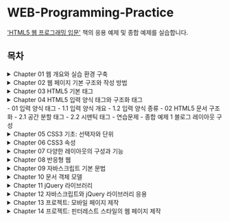 # WEB-Programming-Practice
['HTML5 웹 프로그래밍 입문'](http://www.yes24.com/Product/Goods/76897377) 책의 응용 예제 및 종합 예제를 실습합니다.


## 목차

<details>
<summary>Chapter 01 웹 개요와 실습 환경 구축</summary>
<div markdown="1">
 - 01 인터넷과 웹 시작
 - 02 웹 브라우저 전쟁과 웹 표준
 - 03 웹 동작
 - 04 웹 표준 기술과 HTML5 주요 기능
	 - 4.1 웹 표준 기술  
	 - 4.2 HTML5 주요 기능
 - 05 HTML5를 공부하면 좋은 이유  
 - 06 실습 환경 구축  
 - 연습문제  
</div>
</details>
 
<details>
<summary>Chapter 02 웹 페이지 기본 구조와 작성 방법</summary>
<div markdown="1">
 - 01 HTML5 기본 용어  
	- 1.1 태그와 요소  
	- 1.2 속성  
	- 1.3 주석  
 - 02 HTML5 페이지 구조와 작성법  
	- 2.1 HTML5 페이지의 구조  
	- 2.2 HTML5 페이지의 작성과 실행  
	- 2.3 스타일시트 작성과 실행  
	- 2.4 자바스크립트 작성과 실행  
 - 03 오류와 검증  
 - 연습문제  
</div>
</details>

<details>
<summary>Chapter 03 HTML5 기본 태그</summary>
<div markdown="1">  
 - 01 글자 태그  
	 - 1.1 제목과 본문 글자 태그  
	 - 1.2 앵커 태그  
	 - 1.3 글자 모양 태그  
 - 02 목록 태그  
 - 03 테이블 태그
 - 04 미디어 태그
 - 연습문제
</div>
</details>

<details>
<summary>Chapter 04 HTML5 입력 양식 태그와 구조화 태그</summary>
<div markdown="1">  
</div>
</details>
 - 01 입력 양식 태그  
	 - 1.1 입력 양식 개요
	 - 1.2 입력 양식 종류
 - 02 HTML5 문서 구조화  
	 - 2.1 공간 분할 태그  
	 - 2.2 시맨틱 태그  
- 연습문제  
- 종합 예제 1 블로그 레이아웃 구성  
<details>


<summary>Chapter 05 CSS3 기초: 선택자와 단위</summary>
<div markdown="1">  
- 01 선택자의 용도와 사용법  
- 02 기본 선택자  
- 03 속성 선택자  
- 04 후손 선택자와 자손 선택자  
	- 4.1 후손 선택자  
	- 4.2 자손 선택자  
 -05 반응·상태·구조 선택자  
	 - 5.1 반응 선택자  
	- 5.2 상태 선택자  
	 -5.3 구조 선택자  
 -06 CSS3 단위  
	 -6.1 키워드 단위  
	 -6.2 크기 단위  
	 -6.3 색상 단위  
	 -6.4 URL 단위  
 -연습문제  
</div>
</details>

<details>
<summary>Chapter 06 CSS3 속성</summary>
<div markdown="1"> 
- 01 박스 속성  
	 - 1.1 박스 크기와 여백  
	 - 1.2 박스 테두리  
 - 02 가시 속성  
 - 03 배경 속성  
	 - 3.1 배경 이미지 삽입과 크기 지정  
	 - 3.2 배경 이미지 반복과 부착 형태, 위치  
 - 04 글자 속성  
	 - 4.1 글자 크기와 글꼴  
	 - 4.2 글자의 스타일과 두께  
	 - 4.3 글자 정렬  
	 - 4.4 링크 글자의 밑줄  
 - 05 위치 속성  
	 - 5.1 요소의 고정 위치와 상대 위치 지정  
	 - 5.2 위치 속성 공식  
	 - 5.3 내용이 요소 크기를 벗어날 때 처리  
- 06 유동 속성  
 - 07 그림자와 그레이디언트 속성  
	 - 7.1 그림자 속성  
	 - 7.2 그레이디언트 속성  
 - 연습문제  
</div>
</details>

<details>
<summary>Chapter 07 다양한 레이아웃의 구성과 기능</summary>
<div markdown="1">  
- 01 수평, 중앙, One True 정렬 레이아웃  
	 - 1.1 수평 정렬 레이아웃  
	 - 1.2 중앙 정렬 레이아웃  
	 - 1.3 One True 레이아웃  
 - 02 요소 배치  
	 - 2.1 절대 위치를 사용한 요소 배치  
	 - 2.2 요소를 중앙에 배치  
	 - 2.3 요소를 고정 위치에 배치  
 - 03 글자 생략  
 - 연습문제  
</div>
</details>
  
<details>
<summary>Chapter 08 반응형 웹</summary>
<div markdown="1">  
- 01 반응형 웹 소개  
- 02 반응형 웹을 위한 설정  
	- 2.1 뷰포트 설정  
	 - 2.2 미디어 쿼리 설정  
 - 03 반응형 웹 패턴  
 - 연습문제  
 - 종합 예제 2 블로그에 스타일시트 적용  
</div>
</details>

<details>
<summary>Chapter 09 자바스크립트 기본 문법</summary>
<div markdown="1">  
- 01 자바스크립트 기본 용어와 출력 방법  
	 - 1.1 자바스크립트 기본 용어  
	 - 1.2 자바스크립트 출력  
 - 02 자료형과 변수  
	 - 2.1 자료형  
	 - 2.2 변수  
 - 03 조건문과 반복문  
	- 3.1 조건문  
	 - 3.2 반복문  
- 04 함수  
	- 4.1 선언과 호출, 실행 우선순위  
	 - 4.2 매개변수와 반환 값  
	 - 4.3 콜백 함수  
 - 05 객체  
	 - 5.1 객체 개요  
	 - 5.2 속성과 메서드  
 - 연습문제  
</div>
</details>

<details>
<summary>Chapter 10 문서 객체 모델</summary>
<div markdown="1">  
- 01 문서 객체 모델의 기본 용어와 개념  
	- 1.1 문서 객체 모델 기본 용어  
	 - 1.2 웹 페이지 실행 순서   
 - 02 문서 객체 선택  
- 03 문서 객체 조작  
	- 3.1 글자 조작  
	- 3.2 스타일 조작  
	- 3.3 속성 조작  
- 04 이벤트  
	- 4.1 이벤트 연결  
	- 4.2 이벤트 사용  
- 연습문제  
</div>
</details>  

<details>
<summary>Chapter 11 jQuery 라이브러리</summary>
<div markdown="1">  
- 01 jQuery 라이브러리 설정  
- 02 문서 객체 선택  
- 03 문서 객체 조작  
	- 3.1 속성 조작  
	- 3.2 스타일 조작  
	- 3.3 글자 조작  
	- 3.4 클래스 조작  
- 04 이벤트  
	- 4.1 이벤트 연결  
	- 4.2 이벤트 사용  
- 05 시각 효과  
- 연습문제  
</div>
</details>  

<details>
<summary>Chapter 12 자바스크립트와 jQuery 라이브러리 응용</summary>
<div markdown="1">  
- 01 입력 양식 포커스  
- 02 프레임 애니메이션  
- 03 문서 객체 생성과 추가  
- 04 무한 스크롤  
- 05 플러그인 사용  
- 06 갤러리  
- 연습문제  
- 종합 예제 3 블로그에 자바스크립트 적용    
</div>
</details>  

<details>
<summary>Chapter 13 프로젝트: 모바일 페이지 제작</summary>
<div markdown="1">  
- 01 미리 알아볼 내용  
	 - 1.1 동위 선택자  
	- 1.2 동위 선택자를 활용한 풀다운 메뉴  
- 02 프로젝트 소개  
- 03 레이아웃 구성  
- 04 스타일시트 적용  
	- 4.1 초기화  
	- 4.2 공통 구성  
	- 4.3 헤더 구성  
	- 4.4 본문과 푸터 구성  
</div>
</details>

<details>
<summary>Chapter 14 프로젝트: 핀터레스트 스타일의 웹 페이지 제작</summary>
<div markdown="1">  
- 01 프로젝트 소개  
- 02 레이아웃 구성  
- 03 스타일시트 적용  
	- 3.1 초기화  
	- 3.2 헤더 구성  
	- 3.3 풀다운 메뉴 구성  
	- 3.4 내비게이션 구성  
	- 3.5 웹 페이지 구성  
	- 3.6 라이트박스 구성  
- 04 자바스크립트 적용  
	- 4.1 풀다운 메뉴 구성  
	- 4.2 페이지 구성  
	- 4.3 라이트박스 구성
</div>
</details>
